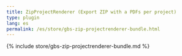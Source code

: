 ```yaml
---
title: ZipProjectRenderer (Export ZIP with a PDFs per project)
type: plugin
lang: es
permalink: /es/store/gbs-zip-projectrenderer-bundle.html
---
```


{% include store/gbs-zip-projectrenderer-bundle.md %}
